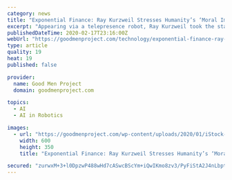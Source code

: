 ```yaml
---
category: news
title: "Exponential Finance: Ray Kurzweil Stresses Humanity’s ‘Moral Imperative’ in Developing Artificial Intelligence"
excerpt: "Appearing via a telepresence robot, Ray Kurzweil took the stage at the Exponential Finance conference to address questions posed by CNBC’s Bob Pisani. Though the conversation covered a slew of topics from quantum computing to uploading the human mind, it returned repeatedly to artificial intelligence and its implications for humanity."
publishedDateTime: 2020-02-17T23:16:00Z
webUrl: "https://goodmenproject.com/technology/exponential-finance-ray-kurzweil-stresses-humanitys-moral-imperative-in-developing-artificial-intelligence/"
type: article
quality: 19
heat: 19
published: false

provider:
  name: Good Men Project
  domain: goodmenproject.com

topics:
  - AI
  - AI in Robotics

images:
  - url: "https://goodmenproject.com/wp-content/uploads/2020/01/iStock-1146553029-1.jpg"
    width: 600
    height: 350
    title: "Exponential Finance: Ray Kurzweil Stresses Humanity’s ‘Moral Imperative’ in Developing Artificial Intelligence"

secured: "zurwxM+3+l0DpzwP488wHd7cASwcBScYm+iQwIKmo8zv3/PyFiStA2J4nLbpt4NEPawLt5FFUqSUGdAfwnc+1grpUrAVoZOjnseFD/VftKDt8zW6PUUJh4zFJoET1ZaV2q+fSdj9Y37etHHU/EWuRcYVUDQ+pVA/IQEGn0sG172MQkml4swfoDxwHfPNG/MzDtdNEQuZUye3AUv/zVl7RpVqUEMcUVYBGZ8QR6d27FpFHsBhPDQXCfWvqYy3hCxw1mKU2ucICgeD1WBZuniUPzLl0eoAQHrEgRFlXoIDnehtBoO3X4HsBxhRCGLaaP8wHelaLGV6p50xW56G8EZc1Hz/U8HiO5CFZODgBrR8k4S4U6vNNoqzmGb/EfpTZHzlTAQ0vbj77Nq6gOxPk4N3/51V0+ULXHfA5TPzKubA1QqB979kTA5K5sVI73Hb7lFYOJNEYzlzfEfa+1dqv02dWFeORNw/4leuxikujZqJUxY=;umOpvkKP8EaWg2gGG3U6Kg=="
---
```


